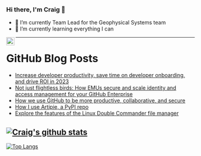 ### Hi there, I'm Craig 👋

<!--
**CraigTeelFugro/CraigTeelFugro** is a ✨ _special_ ✨ repository because its `README.md` (this file) appears on your GitHub profile.

Here are some ideas to get you started:
-->

- 🔭 I’m currently Team Lead for the Geophysical Systems team
- 🌱 I’m currently learning everything I can

[<img align="left" alt="Craig Teel | LinkedIn" width="22px" src="https://cdn.jsdelivr.net/npm/simple-icons@v3/icons/linkedin.svg" />][linkedin]

---

# GitHub Blog Posts

<!-- BLOG-POST-LIST:START -->
- [Increase developer productivity, save time on developer onboarding, and drive ROI in 2023](https://github.blog/2022-12-20-increase-developer-productivity-save-time-on-developer-onboarding-and-drive-roi-in-2023/)
- [Not just flightless birds: How EMUs secure and scale identity and access management for your GitHub Enterprise](https://github.blog/2022-12-20-emus-more-than-just-flightless-birds/)
- [How we use GitHub to be more productive, collaborative, and secure](https://github.blog/2022-12-20-how-we-use-github-to-be-more-productive-collaborative-and-secure/)
- [How I use Artipie, a PyPI repo](https://opensource.com/article/22/12/python-package-index-repository-artipie)
- [Explore the features of the Linux Double Commander file manager](https://opensource.com/article/22/12/linux-file-manager-double-commander)
<!-- BLOG-POST-LIST:END -->

## [![Craig's github stats](https://github-readme-stats.vercel.app/api?username=craigteelfugro&show_icons=true&theme=radical)](https://github.com/anuraghazra/github-readme-stats)


[linkedin]: https://linkedin.com/in/craig-teel-b8786771
[![Top Langs](https://github-readme-stats.vercel.app/api/top-langs/?username=craigteelfugro&layout=compact)](https://github.com/anuraghazra/github-readme-stats)
